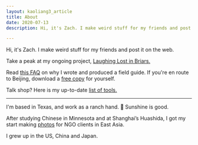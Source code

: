```yaml
---
layout: kaoliang3_article
title: About 
date: 2020-07-13
description: Hi, it's Zach. I make weird stuff for my friends and post it on the web.

---
```



<span class="lede">Hi, it's Zach. I make weird stuff for my friends and post it on the web.</span>

Take a peak at my ongoing project, [Laughing Lost in Briars.]

Read [this FAQ] on why I wrote and produced a field guide. If you're en route to Beijing, download a [free copy] for yourself.

Talk shop? Here is my up-to-date [list of tools.]


---


I'm based in Texas, and work as a ranch hand. 🍃 Sunshine is good.

After studying Chinese in Minnesota and at Shanghai’s Huashida, I got my start making [photos] for NGO clients in East Asia.

I grew up in the US, China and Japan.



[Laughing Lost in Briars.]: https://www.zachmccabe.com/briars

[this FAQ]: https://www.zachmccabe.com/beijing/faq#why-is-this-book-free

[free copy]: https://www.zachmccabe.com/beijing

[list of tools.]: https://www.zachmccabe.com/tools

[photos]: https://www.zachmccabe.com/postcard
